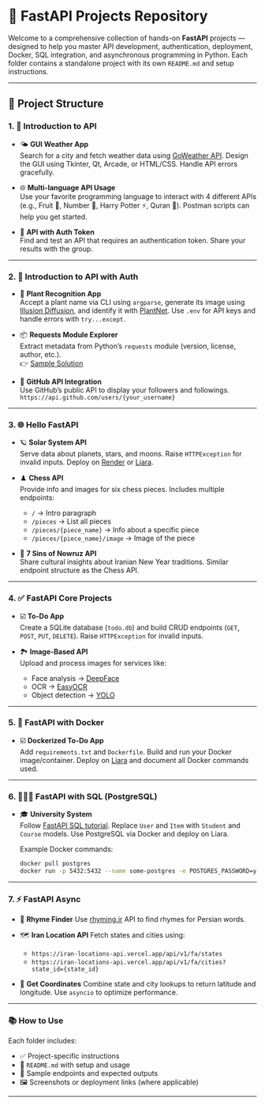 # 🚀 FastAPI Projects Repository

Welcome to a comprehensive collection of hands-on **FastAPI** projects — designed to help you master API development, authentication, deployment, Docker, SQL integration, and asynchronous programming in Python. Each folder contains a standalone project with its own `README.md` and setup instructions.

---

## 📁 Project Structure

### 1. 📡 Introduction to API
- 🌤️ **GUI Weather App**  
  Search for a city and fetch weather data using [GoWeather API](https://goweather.herokuapp.com/weather/Mashhad). Design the GUI using Tkinter, Qt, Arcade, or HTML/CSS. Handle API errors gracefully.

- 🌐 **Multi-language API Usage**  
  Use your favorite programming language to interact with 4 different APIs (e.g., Fruit 🍉, Number 🔢, Harry Potter ⚡️, Quran 📖). Postman scripts can help you get started.

- 🔐 **API with Auth Token**  
  Find and test an API that requires an authentication token. Share your results with the group.

---

### 2. 🔐 Introduction to API with Auth
- 🌿 **Plant Recognition App**  
  Accept a plant name via CLI using `argparse`, generate its image using [Illusion Diffusion](https://fal.ai/models/illusion-diffusion/api), and identify it with [PlantNet](https://my.plantnet.org/doc/openapi). Use `.env` for API keys and handle errors with `try...except`.

- 📦 **Requests Module Explorer**  
  Extract metadata from Python’s `requests` module (version, license, author, etc.).  
  👉 [Sample Solution](https://www.w3resource.com/python-exercises/requests/python-request-exercise-1.php)

- 👥 **GitHub API Integration**  
  Use GitHub’s public API to display your followers and followings.  
  `https://api.github.com/users/{your_username}`

---

### 3. 🌐 Hello FastAPI
- 🪐 **Solar System API**  
  Serve data about planets, stars, and moons. Raise `HTTPException` for invalid inputs. Deploy on [Render](https://render.com) or [Liara](https://liara.ir).

- ♟️ **Chess API**  
  Provide info and images for six chess pieces. Includes multiple endpoints:
  - `/` → Intro paragraph  
  - `/pieces` → List all pieces  
  - `/pieces/{piece_name}` → Info about a specific piece  
  - `/pieces/{piece_name}/image` → Image of the piece

- 🍎 **7 Sins of Nowruz API**  
  Share cultural insights about Iranian New Year traditions. Similar endpoint structure as the Chess API.

---

### 4. ✅ FastAPI Core Projects
- ☑️ **To-Do App**  
  Create a SQLite database (`todo.db`) and build CRUD endpoints (`GET`, `POST`, `PUT`, `DELETE`). Raise `HTTPException` for invalid inputs.

- 🏞️ **Image-Based API**  
  Upload and process images for services like:
  - Face analysis → [DeepFace](https://github.com/serengil/deepface)  
  - OCR → [EasyOCR](https://github.com/JaidedAI/EasyOCR)  
  - Object detection → [YOLO](https://github.com/ultralytics/ultralytics)

---

### 5. 🐳 FastAPI with Docker
- ☑️ **Dockerized To-Do App**  
  Add `requirements.txt` and `Dockerfile`. Build and run your Docker image/container. Deploy on [Liara](https://liara.ir) and document all Docker commands used.

---

### 6. 🧑🏻‍🎓 FastAPI with SQL (PostgreSQL)
- 🎓 **University System**  
  Follow [FastAPI SQL tutorial](https://fastapi.tiangolo.com/tutorial/sql-databases/). Replace `User` and `Item` with `Student` and `Course` models. Use PostgreSQL via Docker and deploy on Liara.

  Example Docker commands:
  ```bash
  docker pull postgres
  docker run -p 5432:5432 --name some-postgres -e POSTGRES_PASSWORD=your_password -e POSTGRES_USER=your_user -e POSTGRES_DB=your_db -d postgres
  ```
---

### 7. ⚡ FastAPI Async

- 🎵 **Rhyme Finder**
   Use [rhyming.ir](https://rhyming.ir/) API to find rhymes for Persian words.

- 🗺️ **Iran Location API**
   Fetch states and cities using:
   - `https://iran-locations-api.vercel.app/api/v1/fa/states`
   - `https://iran-locations-api.vercel.app/api/v1/fa/cities?state_id={state_id}`

- 📍 **Get Coordinates**
   Combine state and city lookups to return latitude and longitude. Use `asyncio` to optimize performance.

---

### 📚 How to Use
Each folder includes:

- ✅ Project-specific instructions
- 📄 `README.md` with setup and usage
- 🧪 Sample endpoints and expected outputs
- 🖼️ Screenshots or deployment links (where applicable)

---




